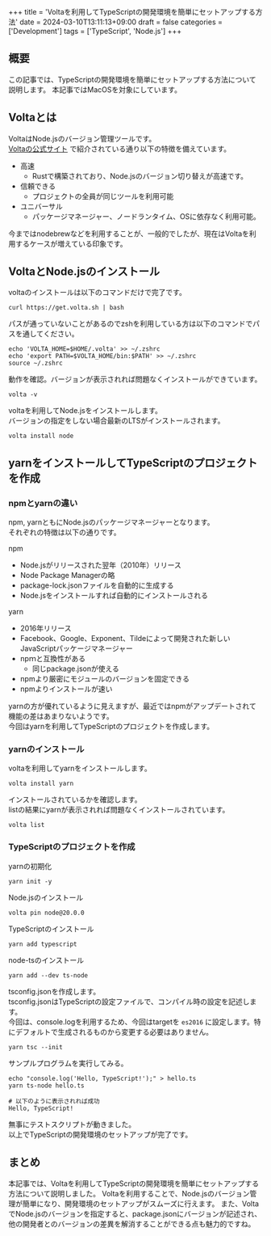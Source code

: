 +++
title = 'Voltaを利用してTypeScriptの開発環境を簡単にセットアップする方法'
date = 2024-03-10T13:11:13+09:00
draft = false
categories = ['Development']
tags = ['TypeScript', 'Node.js']
+++

## 概要
この記事では、TypeScriptの開発環境を簡単にセットアップする方法について説明します。
本記事ではMacOSを対象にしています。

## Voltaとは

VoltaはNode.jsのバージョン管理ツールです。  
[Voltaの公式サイト](https://volta.sh/) で紹介されている通り以下の特徴を備えています。

* 高速
  * Rustで構築されており、Node.jsのバージョン切り替えが高速です。
* 信頼できる
  * プロジェクトの全員が同じツールを利用可能
* ユニバーサル
  * パッケージマネージャー、ノードランタイム、OSに依存なく利用可能。

今まではnodebrewなどを利用することが、一般的でしたが、現在はVoltaを利用するケースが増えている印象です。

## VoltaとNode.jsのインストール

voltaのインストールは以下のコマンドだけで完了です。

```shell
curl https://get.volta.sh | bash
```

パスが通っていないことがあるのでzshを利用している方は以下のコマンドでパスを通してください。

```shell
echo 'VOLTA_HOME=$HOME/.volta' >> ~/.zshrc
echo 'export PATH=$VOLTA_HOME/bin:$PATH' >> ~/.zshrc
source ~/.zshrc
```

動作を確認。バージョンが表示されれば問題なくインストールができています。

```shell
volta -v
```

voltaを利用してNode.jsをインストールします。  
バージョンの指定をしない場合最新のLTSがインストールされます。

```shell
volta install node
```

## yarnをインストールしてTypeScriptのプロジェクトを作成

### npmとyarnの違い

npm, yarnともにNode.jsのパッケージマネージャーとなります。  
それぞれの特徴は以下の通りです。

npm

* Node.jsがリリースされた翌年（2010年）リリース
* Node Package Managerの略
* package-lock.jsonファイルを自動的に生成する
* Node.jsをインストールすれば自動的にインストールされる

yarn

* 2016年リリース
* Facebook、Google、Exponent、Tildeによって開発された新しいJavaScriptパッケージマネージャー
* npｍと互換性がある
    * 同じpackage.jsonが使える
* npmより厳密にモジュールのバージョンを固定できる
* npmよりインストールが速い

yarnの方が優れているように見えますが、最近ではnpmがアップデートされて機能の差はあまりないようです。  
今回はyarnを利用してTypeScriptのプロジェクトを作成します。

### yarnのインストール

voltaを利用してyarnをインストールします。

```shell
volta install yarn
```

インストールされているかを確認します。  
listの結果にyarnが表示されれば問題なくインストールされています。

```shell
volta list
```

### TypeScriptのプロジェクトを作成

yarnの初期化

```shell
yarn init -y
```

Node.jsのインストール

```shell
volta pin node@20.0.0
```

TypeScriptのインストール

```shell
yarn add typescript
```

node-tsのインストール

```shell 
yarn add --dev ts-node
```

tsconfig.jsonを作成します。  
tsconfig.jsonはTypeScriptの設定ファイルで、コンパイル時の設定を記述します。  
今回は、console.logを利用するため、今回はtargetを `es2016` に設定します。特にデフォルトで生成されるものから変更する必要はありません。


```shell
yarn tsc --init
```

サンプルプログラムを実行してみる。

```shell
echo "console.log('Hello, TypeScript!');" > hello.ts
yarn ts-node hello.ts

# 以下のように表示されれば成功
Hello, TypeScript!
```

無事にテストスクリプトが動きました。  
以上でTypeScriptの開発環境のセットアップが完了です。

## まとめ
本記事では、Voltaを利用してTypeScriptの開発環境を簡単にセットアップする方法について説明しました。
Voltaを利用することで、Node.jsのバージョン管理が簡単になり、開発環境のセットアップがスムーズに行えます。
また、VoltaでNode.jsのバージョンを指定すると、package.jsonにバージョンが記述され、他の開発者とのバージョンの差異を解消することができる点も魅力的ですね。

